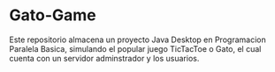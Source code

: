 # Gato-Game
Este repositorio almacena un proyecto Java Desktop en Programacion Paralela Basica, simulando el popular juego TicTacToe o Gato, el cual cuenta con un servidor adminstrador y los usuarios.
